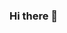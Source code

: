 ### Hi there 👋

<!--
**Deepalijain126/Deepalijain126** is a ✨ _special_ ✨ repository because its `README.md` (this file) appears on your GitHub profile.

Here are some ideas to get you started:

- 🔭 I’m currently working on Front-end-development
- 🌱 I’m currently learning javascript and react
- 👯 I’m looking to collaborate on GitHUb
- 🤔 I’m looking for help with Javascript projects
- 💬 Ask me about ...
- 📫 How to reach me: drdeepalijain@yahoo.com
- 😄 Pronouns: ...
- ⚡ Fun fact: 
-->
